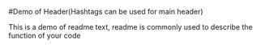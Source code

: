 #Demo of Header(Hashtags can be used for main header)

This is a demo of readme text, readme is commonly used to describe the function of your code

